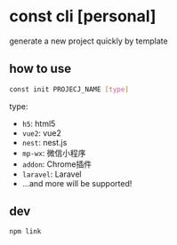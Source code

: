 # const cli [personal]

generate a new project quickly by template

## how to use

``` sh
const init PROJECJ_NAME [type]
```

type:

- `h5`: html5
- `vue2`: vue2
- `nest`: nest.js
- `mp-wx`: 微信小程序
- `addon`: Chrome插件
- `laravel`: Laravel
- ...and more will be supported!

## dev

``` sh
npm link
```